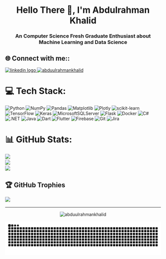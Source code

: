 <h1 align="center">Hello There 🙌, I'm Abdulrahman Khalid</h2>

###

<h3 align="center">An Computer Science Fresh Graduate Enthusiast about Machine Learning and Data Science</h3>

## 🌐 Connect with me::
<div align="left">
  <a href="https://www.linkedin.com/in/abduulrahmankhalid/" target="_blank">
    <img src="https://raw.githubusercontent.com/maurodesouza/profile-readme-generator/master/src/assets/icons/social/linkedin/default.svg" width="47" height="35" alt="linkedin logo"  />
  </a>
  <a href="https://kaggle.com/abduulrahmankhalid" target="blank"><img src="https://raw.githubusercontent.com/rahuldkjain/github-profile-readme-generator/master/src/images/icons/Social/kaggle.svg" alt="abduulrahmankhalid" height="35" width="47" /></a>
</div>

# 💻 Tech Stack:
![Python](https://img.shields.io/badge/python-3670A0?style=flat&logo=python&logoColor=ffdd54) ![NumPy](https://img.shields.io/badge/numpy-%23013243.svg?style=flat&logo=numpy&logoColor=white) ![Pandas](https://img.shields.io/badge/pandas-%23150458.svg?style=flat&logo=pandas&logoColor=white) ![Matplotlib](https://img.shields.io/badge/Matplotlib-%23ffffff.svg?style=flat&logo=Matplotlib&logoColor=white) ![Plotly](https://img.shields.io/badge/Plotly-%233F4F75.svg?style=flat&logo=plotly&logoColor=white) ![scikit-learn](https://img.shields.io/badge/scikit--learn-%23F7931E.svg?style=flat&logo=scikit-learn&logoColor=white) ![TensorFlow](https://img.shields.io/badge/TensorFlow-%23FF6F00.svg?style=flat&logo=TensorFlow&logoColor=white) ![Keras](https://img.shields.io/badge/Keras-%23D00000.svg?style=flat&logo=Keras&logoColor=white) ![MicrosoftSQLServer](https://img.shields.io/badge/Microsoft%20SQL%20Sever-CC2927?style=flat&logo=microsoft%20sql%20server&logoColor=white) ![Flask](https://img.shields.io/badge/flask-%23000.svg?style=flat&logo=Flask&logoColor=white) ![Docker](https://img.shields.io/badge/docker-%230db7ed.svg?style=flat&logo=Docker&logoColor=white) ![C#](https://img.shields.io/badge/C%23-239120?style=flat&logo=C-Sharp&logoColor=white) ![.NET](https://img.shields.io/badge/.NET-5C2D91.svg?style=flat&logo=.net&logoColor=white) ![Java](https://img.shields.io/badge/Java-ED8B00?style=flat&logo=openjdk&logoColor=white) ![Dart](https://img.shields.io/badge/Dart-0175C2?style=fla&logo=dart&logoColor=white) ![Flutter](https://img.shields.io/badge/Flutter-02569B?style=flat&logo=flutter&logoColor=white) ![Firebase](https://img.shields.io/badge/Firebase-039BE5?style=flat&logo=Firebase&logoColor=white) ![Git](https://img.shields.io/badge/GIT-E44C30?style=flat&logo=git&logoColor=white) ![Jira](https://img.shields.io/badge/Jira-0052CC.svg?style=flat&logo=Jira&logoColor=white)
# 📊 GitHub Stats:
![](https://github-readme-stats-sigma-five.vercel.app/api?username=abduulrahmankhalid&theme=material-palenight&hide_border=true&include_all_commits=true&count_private=true)<br/>
![](https://github-readme-streak-stats.herokuapp.com/?user=abduulrahmankhalid&theme=material-palenight&hide_border=true)<br/>
![](https://github-readme-stats-sigma-five.vercel.app/api/top-langs/?username=abduulrahmankhalid&theme=material-palenight&hide_border=true&include_all_commits=true&count_private=true&layout=compact)

## 🏆 GitHub Trophies
![](https://github-profile-trophy.vercel.app/?username=abduulrahmankhalid&theme=discord&no-frame=true&no-bg=true&margin-w=4&row=1&column=-1)

---

<div align="center">
<!--   <img src="https://visitcount.itsvg.in/api?id=abduulrahmankhalid&icon=8&color=6"  /> -->
  <p align="center"> <img src="https://komarev.com/ghpvc/?username=abduulrahmankhalid&label=Profile%20Views&color=800080&style=flat&logo" alt="abduulrahmankhalid" /> </p>
  <img src="https://github.com/abduulrahmankhalid/abduulrahmankhalid/blob/output/github-contribution-grid-snake.svg"/>
</div>
